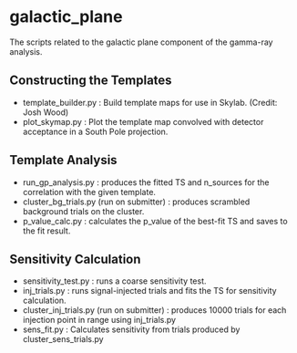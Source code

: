 # galactic_plane

The scripts related to the galactic plane component of the gamma-ray analysis.

## Constructing the Templates

* template_builder.py
    : Build template maps for use in Skylab. (Credit: Josh Wood)
* plot_skymap.py
    : Plot the template map convolved with detector acceptance in a South Pole projection.

## Template Analysis

* run_gp_analysis.py
    : produces the fitted TS and n_sources for the correlation with the given template.
* cluster_bg_trials.py (run on submitter)
    : produces scrambled background trials on the cluster.
* p_value_calc.py : calculates the p_value of the best-fit TS and saves to the fit result.

## Sensitivity Calculation

* sensitivity_test.py
    : runs a coarse sensitivity test.
* inj_trials.py
    : runs signal-injected trials and fits the TS for sensitivity calculation.
* cluster_inj_trials.py (run on submitter)
    : produces 10000 trials for each injection point in range using inj_trials.py
* sens_fit.py
    : Calculates sensitivity from trials produced by cluster_sens_trials.py

